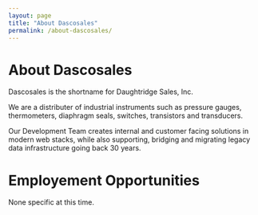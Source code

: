 ```yaml
---
layout: page
title: "About Dascosales"
permalink: /about-dascosales/
---
```


# About Dascosales

Dascosales is the shortname for Daughtridge Sales, Inc.

We are a distributer of industrial instruments such as pressure gauges, thermometers, diaphragm seals, switches, transistors and transducers.

Our Development Team creates internal and customer facing solutions in modern web stacks, while also supporting, bridging and migrating legacy data infrastructure going back 30 years.

# Employement Opportunities

None specific at this time.
